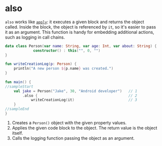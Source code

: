 # also

`also` works like [`apply`](04_apply.md): it executes a given block and returns the object called.
Inside the block, the object is referenced by `it`, so it's easier to pass it as an argument.
This function is handy for embedding additional actions, such as logging in call chains. 

```kotlin
data class Person(var name: String, var age: Int, var about: String) {
             constructor() : this("", 0, "")
}
         
fun writeCreationLog(p: Person) {
    println("A new person ${p.name} was created.")              
}
         
fun main() {
//sampleStart
    val jake = Person("Jake", 30, "Android developer")   // 1
        .also {                                          // 2 
            writeCreationLog(it)                         // 3
    }
//sampleEnd
}
```

1. Creates a `Person()` object with the given property values.
2. Applies the given code block to the object. The return value is the object itself. 
3. Calls the logging function passing the object as an argument. 
